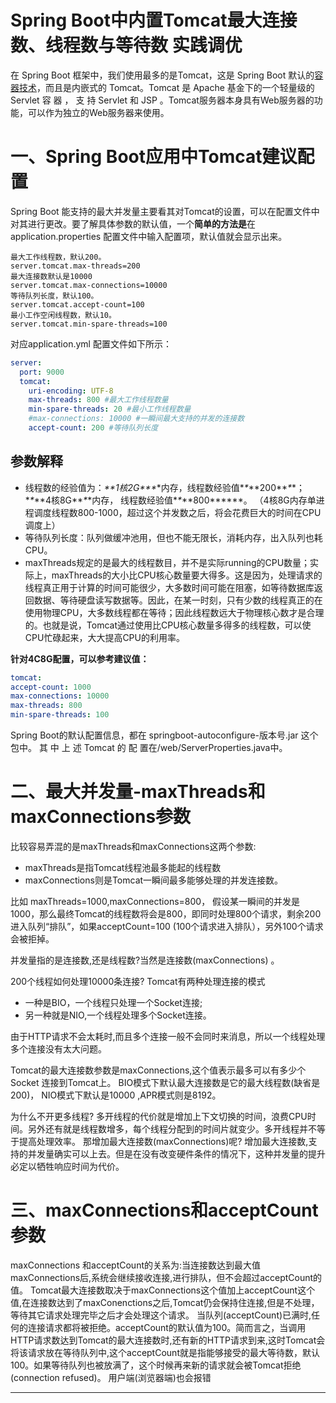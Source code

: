 # Spring Boot中内置Tomcat最大连接数、线程数与等待数 实践调优

在 Spring Boot 框架中，我们使用最多的是Tomcat，这是 Spring Boot 默认的[容器技术](https://so.csdn.net/so/search?q=容器技术&spm=1001.2101.3001.7020)，而且是内嵌式的 Tomcat。Tomcat 是 Apache 基金下的一个轻量级的Servlet 容 器 ， 支 持 Servlet 和 JSP 。Tomcat服务器本身具有Web服务器的功能，可以作为独立的Web服务器来使用。

# 一、Spring Boot应用中Tomcat建议配置

Spring Boot 能支持的最大并发量主要看其对Tomcat的设置，可以在配置文件中对其进行更改。要了解具体参数的默认值，一个**简单的方法是**在application.properties 配置文件中输入配置项，默认值就会显示出来。

```properties
最大工作线程数，默认200。
server.tomcat.max-threads=200
最大连接数默认是10000
server.tomcat.max-connections=10000
等待队列长度，默认100。
server.tomcat.accept-count=100
最小工作空闲线程数，默认10。
server.tomcat.min-spare-threads=100
```

对应application.yml 配置文件如下所示：

```yaml
server:
  port: 9000
  tomcat:
    uri-encoding: UTF-8
    max-threads: 800 #最大工作线程数量
    min-spare-threads: 20 #最小工作线程数量
    #max-connections: 10000 #一瞬间最大支持的并发的连接数
    accept-count: 200 #等待队列长度
```

## 参数解释 

- 线程数的经验值为：***\**\*1核2G\*\**\**\*内存，线程数经验值\**\**\*\*200\*\**\**\*；\**\**\*\*4核8G\*\**\**\*内存， 线程数经验值\**\**\*\*800\*\**\***。
  （4核8G内存单进程调度线程数800-1000，超过这个并发数之后，将会花费巨大的时间在CPU调度上）
- 等待队列长度：队列做缓冲池用，但也不能无限长，消耗内存，出入队列也耗CPU。
- maxThreads规定的是最大的线程数目，并不是实际running的CPU数量；实际上，maxThreads的大小比CPU核心数量要大得多。这是因为，处理请求的线程真正用于计算的时间可能很少，大多数时间可能在阻塞，如等待数据库返回数据、等待硬盘读写数据等。因此，在某一时刻，只有少数的线程真正的在使用物理CPU，大多数线程都在等待；因此线程数远大于物理核心数才是合理的。也就是说，Tomcat通过使用比CPU核心数量多得多的线程数，可以使CPU忙碌起来，大大提高CPU的利用率。

**针对4C8G配置，可以参考建议值：**

```yaml
tomcat:
accept-count: 1000
max-connections: 10000
max-threads: 800
min-spare-threads: 100
```

Spring Boot的默认配置信息，都在 springboot-autoconfigure-版本号.jar 这个包中。
其 中 上 述 Tomcat 的 配 置在/web/ServerProperties.java中。

# 二、最大并发量-maxThreads和maxConnections参数

比较容易弄混的是maxThreads和maxConnections这两个参数:

- maxThreads是指Tomcat线程池最多能起的线程数
- maxConnections则是Tomcat一瞬间最多能够处理的并发连接数。

比如 maxThreads=1000,maxConnections=800，
假设某一瞬间的并发是1000，那么最终Tomcat的线程数将会是800，即同时处理800个请求，剩余200进入队列“排队”，如果acceptCount=100 (100个请求进入排队），另外100个请求会被拒掉。

并发量指的是连接数,还是线程数?当然是连接数(maxConnections) 。

200个线程如何处理10000条连接?
Tomcat有两种处理连接的模式

- 一种是BIO，一个线程只处理一个Socket连接;
- 另一种就是NIO,一个线程处理多个Socket连接。

由于HTTP请求不会太耗时,而且多个连接一般不会同时来消息，所以一个线程处理多个连接没有太大问题。

Tomcat的最大连接数参数是maxConnections,这个值表示最多可以有多少个Socket 连接到Tomcat上。
BIO模式下默认最大连接数是它的最大线程数(缺省是200)，
NIO模式下默认是10000 ,APR模式则是8192。

为什么不开更多线程?
多开线程的代价就是增加上下文切换的时间，浪费CPU时间。另外还有就是线程数增多，每个线程分配到的时间片就变少。多开线程并不等于提高处理效率。
那增加最大连接数(maxConnections)呢?
增加最大连接数,支持的并发量确实可以上去。但是在没有改变硬件条件的情况下，这种并发量的提升必定以牺牲响应时间为代价。

# 三、maxConnections和acceptCount参数

maxConnections 和acceptCount的关系为:当连接数达到最大值maxConnections后,系统会继续接收连接,进行排队，但不会超过acceptCount的值。
Tomcat最大连接数取决于maxConnections这个值加上acceptCount这个值,在连接数达到了maxConenctions之后,Tomcat仍会保持住连接,但是不处理，等待其它请求处理完毕之后才会处理这个请求。
当队列(acceptCount)已满时,任何的连接请求都将被拒绝。acceptCount的默认值为100。简而言之，当调用HTTP请求数达到Tomcat的最大连接数时,还有新的HTTP请求到来,这时Tomcat会将该请求放在等待队列中,这个acceptCount就是指能够接受的最大等待数，默认100。如果等待队列也被放满了，这个时候再来新的请求就会被Tomcat拒绝(connection refused)。
用户端(浏览器端)也会报错



------